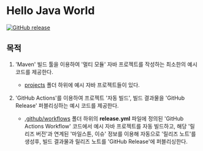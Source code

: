 # Hello Java World

[![GitHub release](https://img.shields.io/github/release/ghjang/hello_java_world)](https://github.com/ghjang/hello_java_world/releases/latest)

## 목적

1. 'Maven' 빌드 툴을 이용하여 '멀티 모듈' 자바 프로젝트를 작성하는 최소한의 예시 코드를 제공한다.
    - [projects](https://github.com/ghjang/hello_java_world/tree/main/projects) 폴더 하위에 예시 자바 프로젝트들이 있다.

1. 'GitHub Actions'를 이용하여 프로젝트 '자동 빌드', 빌드 결과물을 'GitHub Release' 퍼블리싱하는 예시 코드를 제공한다.
    - [.github/workflows](https://github.com/ghjang/hello_java_world/tree/main/.github/workflows) 폴더 하위의 **release.yml** 파일에 정의된 'GitHub Actions Workflow' 코드에서 예시 자바 프로젝트를 자동 빌드하고, 해당 '릴리즈 버전'과 연계된 '마일스톤, 이슈' 정보를 이용해 자동으로 '릴리즈 노트'를 생성후, 빌드 결과물과 릴리즈 노트를 'GitHub Release'에 퍼블리싱한다.
